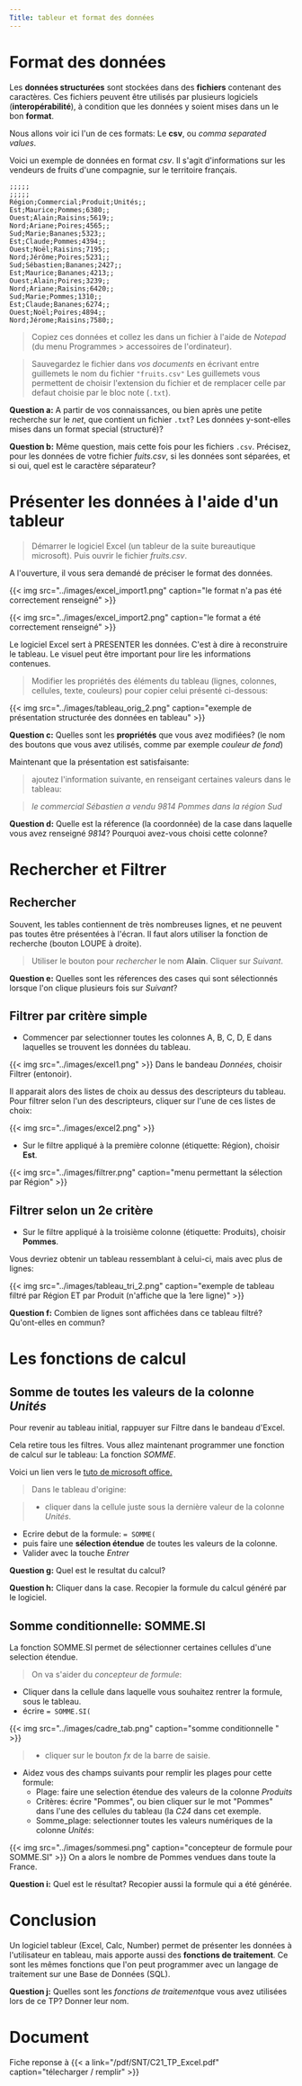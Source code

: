 ```yaml
---
Title: tableur et format des données
---
```


# Format des données
Les **données structurées** sont stockées dans des **fichiers** contenant des caractères. Ces fichiers peuvent être utilisés par plusieurs logiciels (**interopérabilité**), à condition que les données y soient mises dans un le bon **format**.

Nous allons voir ici l'un de ces formats: Le **csv**, ou *comma separated values*.

Voici un exemple de données en format *csv*. Il s'agit d'informations sur les vendeurs de fruits d'une compagnie, sur le territoire français.

```
;;;;;
;;;;;
Région;Commercial;Produit;Unités;;
Est;Maurice;Pommes;6380;;
Ouest;Alain;Raisins;5619;;
Nord;Ariane;Poires;4565;;
Sud;Marie;Bananes;5323;;
Est;Claude;Pommes;4394;;
Ouest;Noël;Raisins;7195;;
Nord;Jérôme;Poires;5231;;
Sud;Sébastien;Bananes;2427;;
Est;Maurice;Bananes;4213;;
Ouest;Alain;Poires;3239;;
Nord;Ariane;Raisins;6420;;
Sud;Marie;Pommes;1310;;
Est;Claude;Bananes;6274;;
Ouest;Noël;Poires;4894;;
Nord;Jérome;Raisins;7580;;
```

> Copiez ces données et collez les dans un fichier à l'aide de *Notepad* (du menu Programmes > accessoires de l'ordinateur).

> Sauvegardez le fichier dans *vos documents* en écrivant entre guillemets le nom du fichier `"fruits.csv"`
Les guillemets vous permettent de choisir l'extension du fichier et de remplacer celle par defaut choisie par le bloc note (`.txt`).

**Question a:** A partir de vos connaissances, ou bien après une petite recherche sur le *net*, que contient un fichier `.txt`? Les données y-sont-elles mises dans un format special (structuré)? 

**Question b:** Même question, mais cette fois pour les fichiers `.csv`. Précisez, pour les données de votre fichier *fuits.csv*, si les données sont séparées, et si oui, quel est le caractère séparateur?

# Présenter les données à l'aide d'un tableur
> Démarrer le logiciel Excel (un tableur de la suite bureautique microsoft). Puis ouvrir le fichier *fruits.csv*.

A l'ouverture, il vous sera demandé de préciser le format des données.

{{< img src="../images/excel_import1.png" caption="le format n'a pas été correctement renseigné" >}}

{{< img src="../images/excel_import2.png" caption="le format a été correctement renseigné" >}}

Le logiciel Excel sert à PRESENTER les données. C'est à dire à reconstruire le tableau. Le visuel peut être important pour lire les informations contenues. 

> Modifier les propriétés des éléments du tableau (lignes, colonnes, cellules, texte, couleurs) pour copier celui présenté ci-dessous:



{{< img src="../images/tableau_orig_2.png" caption="exemple de présentation structurée des données en tableau" >}}

**Question c:** Quelles sont les **propriétés** que vous avez modifiées? (le nom des boutons que vous avez utilisés, comme par exemple *couleur de fond*)

Maintenant que la présentation est satisfaisante:

> ajoutez l'information suivante, en renseigant certaines valeurs dans le tableau:

> *le commercial Sébastien a vendu 9814 Pommes dans la région Sud*

**Question d:** Quelle est la réference (la coordonnée) de la case dans laquelle vous avez renseigné *9814*? Pourquoi avez-vous choisi cette colonne?

# Rechercher et Filtrer 
## Rechercher
Souvent, les tables contiennent de très nombreuses lignes, et ne peuvent pas toutes être présentées à l'écran. Il faut alors utiliser la fonction de recherche (bouton LOUPE à droite). 

> Utiliser le bouton pour *rechercher* le nom **Alain**. Cliquer sur *Suivant*. 

**Question e:** Quelles sont les réferences des cases qui sont sélectionnés lorsque l'on clique plusieurs fois sur *Suivant*?

## Filtrer par critère simple
* Commencer par selectionner toutes les colonnes A, B, C, D, E dans laquelles se trouvent les données du tableau.

{{< img src="../images/excel1.png" >}}
Dans le bandeau *Données*, choisir Filtrer (entonoir).

Il apparait alors des listes de choix au dessus des descripteurs du tableau. Pour filtrer selon l'un des descripteurs, cliquer sur l'une de ces listes de choix:

{{< img src="../images/excel2.png" >}}
* Sur le filtre appliqué à la première colonne (étiquette: Région), choisir **Est**.

{{< img src="../images/filtrer.png" caption="menu permettant la sélection par Région" >}}
## Filtrer selon un 2e critère
* Sur le filtre appliqué à la troisième colonne (étiquette: Produits), choisir **Pommes**.

Vous devriez obtenir un tableau ressemblant à celui-ci, mais avec plus de lignes:

{{< img src="../images/tableau_tri_2.png" caption="exemple de tableau filtré par Région ET par Produit (n'affiche que la 1ere ligne)" >}}

**Question f:** Combien de lignes sont affichées dans ce tableau filtré? Qu'ont-elles en commun?

# Les fonctions de calcul

## Somme de toutes les valeurs de la colonne *Unités*
Pour revenir au tableau initial, rappuyer sur Filtre dans le bandeau d'Excel.

Cela retire tous les filtres. Vous allez maintenant programmer une fonction de calcul sur le tableau: La fonction *SOMME*.

Voici un lien vers le [tuto de microsoft office.](https://support.microsoft.com/fr-fr/office/somme-somme-fonction-043e1c7d-7726-4e80-8f32-07b23e057f89)

> Dans le tableau d'origine: 

> * cliquer dans la cellule juste sous la dernière valeur de la colonne *Unités*. 
* Ecrire debut de la formule: `= SOMME(` 
* puis faire une **sélection étendue** de toutes les valeurs de la colonne. 
* Valider avec la touche *Entrer*

**Question g:** Quel est le resultat du calcul?

**Question h:** Cliquer dans la case. Recopier la formule du calcul généré par le logiciel.

## Somme conditionnelle: SOMME.SI
La fonction SOMME.SI permet de sélectionner certaines cellules d'une selection étendue.

> On va s'aider du *concepteur de formule*:

* Cliquer dans la cellule dans laquelle vous souhaitez rentrer la formule, sous le tableau.
* écrire `= SOMME.SI(`

{{< img src="../images/cadre_tab.png" caption="somme conditionnelle " >}}
> * cliquer sur le bouton *fx* de la barre de saisie.
* Aidez vous des champs suivants pour remplir les plages pour cette formule:
	* Plage: faire une selection étendue des valeurs de la colonne *Produits*
	* Critères: écrire "Pommes", ou bien cliquer sur le mot "Pommes" dans l'une des cellules du tableau (la *C24* dans cet exemple.
	* Somme_plage: selectionner toutes les valeurs numériques de la colonne *Unités*:

{{< img src="../images/sommesi.png" caption="concepteur de formule pour SOMME.SI" >}}
On a alors le nombre de Pommes vendues dans toute la France.

**Question i:** Quel est le résultat? Recopier aussi la formule qui a été générée.

# Conclusion
Un logiciel tableur (Excel, Calc, Number) permet de présenter les données à l'utilisateur en tableau, mais apporte aussi des **fonctions de traitement**. Ce sont les mêmes fonctions que l'on peut programmer avec un langage de traitement sur une Base de Données (SQL).

**Question j:** Quelles sont les *fonctions de traitement*que vous avez utilisées lors de ce TP? Donner leur nom.

# Document
Fiche reponse à {{< a link="/pdf/SNT/C21_TP_Excel.pdf" caption="télecharger / remplir" >}}




